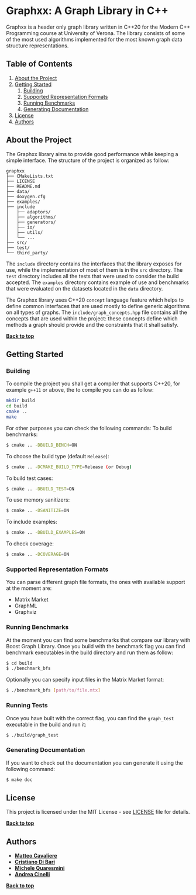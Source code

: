 # Graphxx: A Graph Library in C++

Graphxx is a header only graph library written in C++20 for the Modern C++ Programming course at University of Verona.
The library consists of some of the most used algorithms implemented for the most known graph data structure representations.

## Table of Contents

1. [About the Project](#about-the-project)
1. [Getting Started](#getting-started)
    1. [Building](#building)
    2. [Supported Representation Formats](#supported-representation-formats)
    3. [Running Benchmarks](#running-benchmarks)
    4. [Generating Documentation](#generating-documentation)
1. [License](#license)
1. [Authors](#authors)

## About the Project
The Graphxx library aims to provide good performance while keeping a simple interface.
The structure of the project is organized as follow:

```
graphxx
├── CMakeLists.txt
├── LICENSE
├── README.md
├── data/
├── doxygen.cfg
├── examples/
├── include
│   ├── adaptors/
│   ├── algorithms/
│   ├── generators/
│   ├── io/
│   ├── utils/
│   └── ...
├── src/
├── test/
└── third_party/
```

The `include` directory contains the interfaces that the library exposes for use, while the implementation of 
most of them is in the `src` directory.
The `test` directory includes all the tests that were used to consider the build accepted.
The `examples` directory contains example of use and benchmarks that were evaluated on the datasets located
in the `data` directory.

The Graphxx library uses C++20 `concept` language feature which helps to define common interfaces that are used
mostly to define generic algorithms on all types of graphs.
The `include/graph_concepts.hpp` file contains all the concepts that are used within the project: these concepts
define which methods a graph should provide and the constraints that it shall satisfy.

**[Back to top](#table-of-contents)**

## Getting Started
### Building
To compile the project you shall get a compiler that supports C++20, for example `g++11` or above, the to compile you can do as follow:

```bash
mkdir build
cd build
cmake ..
make
```

For other purposes you can check the following commands:
To build benchmarks:
```bash
$ cmake .. -DBUILD_BENCH=ON
```

To choose the build type (default `Release`):
```bash
$ cmake .. -DCMAKE_BUILD_TYPE=Release (or Debug)
```

To build test cases:
```bash
$ cmake .. -DBUILD_TEST=ON
```

To use memory sanitizers:
```bash
$ cmake .. -DSANITIZE=ON
```

To include examples:
```bash
$ cmake .. -DBUILD_EXAMPLES=ON
```

To check coverage:
```bash
$ cmake .. -DCOVERAGE=ON
```

### Supported Representation Formats
You can parse different graph file formats, the ones with available support at the moment are:
- Matrix Market
- GraphML
- Graphviz

### Running Benchmarks
At the moment you can find some benchmarks that compare our library with Boost Graph Library. Once you build with the benchmark flag you can find benchmark executables in the build directory and run them as follow:
```bash
$ cd build
$ ./benchmark_bfs
```
Optionally you can specify input files in the Matrix Market format:
```bash
$ ./benchmark_bfs [path/to/file.mtx]
```

### Running Tests

Once you have built with the correct flag, you can find
the `graph_test` executable in the build and run it:

```bash
$ ./build/graph_test
```

### Generating Documentation

If you want to check out the documentation you can generate it using the following command:

```bash
$ make doc
```
## License

This project is licensed under the MIT License - see [LICENSE](LICENSE) file for details.

**[Back to top](#table-of-contents)**

## Authors

* **[Matteo Cavaliere](https://github.com/Kaskeeeee)**
* **[Cristiano Di Bari](https://github.com/cridiba)**
* **[Michele Quaresmini](https://github.com/swagbeota)**
* **[Andrea Cinelli](https://github.com/ccine)**

**[Back to top](#table-of-contents)**